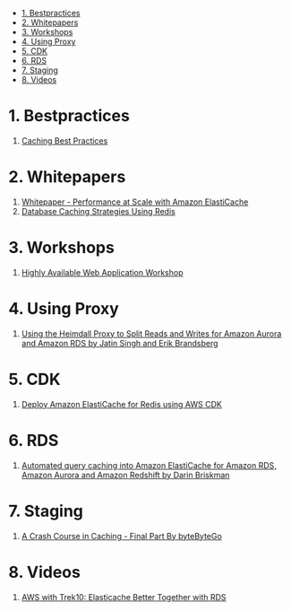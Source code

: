 
<!-- TOC -->

- [1. Bestpractices](#1-bestpractices)
- [2. Whitepapers](#2-whitepapers)
- [3. Workshops](#3-workshops)
- [4. Using Proxy](#4-using-proxy)
- [5. CDK](#5-cdk)
- [6. RDS](#6-rds)
- [7. Staging](#7-staging)
- [8. Videos](#8-videos)

<!-- /TOC -->

# 1. Bestpractices

1. [Caching Best Practices](https://aws.amazon.com/caching/best-practices/)

# 2. Whitepapers

1. [Whitepaper - Performance at Scale with Amazon ElastiCache](https://d0.awsstatic.com/whitepapers/performance-at-scale-with-amazon-elasticache.pdf)
2. [Database Caching Strategies Using Redis](https://docs.aws.amazon.com/whitepapers/latest/database-caching-strategies-using-redis/caching-patterns.html)

# 3. Workshops

1. [Highly Available Web Application Workshop](https://catalog.us-east-1.prod.workshops.aws/workshops/3de93ad5-ebbe-4258-b977-b45cdfe661f1/en-US)

# 4. Using Proxy

1. [Using the Heimdall Proxy to Split Reads and Writes for Amazon Aurora and Amazon RDS by Jatin Singh and Erik Brandsberg](https://aws.amazon.com/blogs/apn/using-the-heimdall-proxy-to-split-reads-and-writes-for-amazon-aurora-and-amazon-rds/)

# 5. CDK

1. [Deploy Amazon ElastiCache for Redis using AWS CDK](https://github.com/aws-samples/amazon-elasticache-demo-using-aws-cdk)

# 6. RDS

1. [Automated query caching into Amazon ElastiCache for Amazon RDS, Amazon Aurora and Amazon Redshift by Darin Briskman](https://aws.amazon.com/blogs/database/automating-sql-caching-for-amazon-elasticache-and-amazon-rds)

# 7. Staging

1. [A Crash Course in Caching - Final Part By byteByteGo](https://blog.bytebytego.com/p/a-crash-course-in-caching-final-part)

# 8. Videos

1. [AWS with Trek10: Elasticache Better Together with RDS](https://www.twitch.tv/aws/video/1785584122)